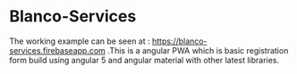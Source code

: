 # Blanco-Services
The working example can be seen at : https://blanco-services.firebaseapp.com .This is a angular PWA which is basic registration form build using angular 5 and angular material with other latest libraries.
